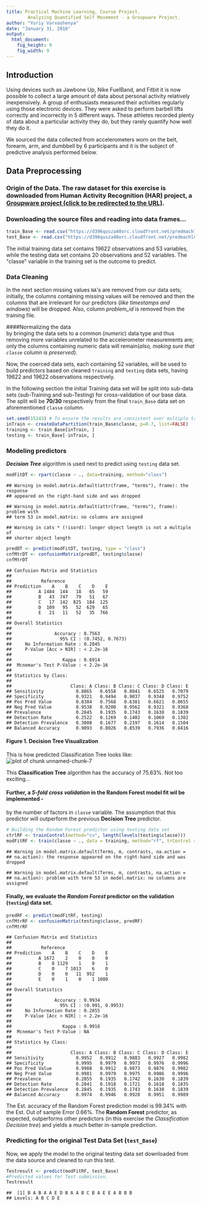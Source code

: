```yaml
---
title: Practical Machine Learning, Course Project. 
        Analyzing Quantified Self Movement - a Groupware Project.
author: "Yuriy Varvashenya"
date: "January 31, 2016"
output:
  html_document:
    fig_height: 9
    fig_width: 9
---
```


## Introduction  
Using devices such as Jawbone Up, Nike FuelBand, and Fitbit it is now possible to collect a large amount of data about personal activity relatively inexpensively. A group of enthusiasts measured their activities regularly using those electronic devices. They were asked to perform barbell lifts correctly and incorrectly in 5 different ways. These athletes recorded plenty of data about a particular activity they do, but they rarely quantify how well they do it.  

We sourced the data collected from accelerometers worn on the belt, forearm, arm, and dumbbell by 6 participants and it is the subject of predictive analysis performed below. 

## Data Preprocessing  

### Origin of the Data. The raw dataset for this exercise is downloaded from Human Activity Recognition (HAR) project, a [Groupware project (click to be redirected to the URL)](http://groupware.les.inf.puc-rio.br/har).  

### Downloading the source files and reading into data frames...  


```r
train_Base <- read.csv("https://d396qusza40orc.cloudfront.net/predmachlearn/pml-training.csv", na.strings=c("NA","#DIV/0!",""))
test_Base <- read.csv("https://d396qusza40orc.cloudfront.net/predmachlearn/pml-testing.csv", na.strings=c("NA","#DIV/0!",""))
```
The initial training data set contains 19622 observations and 53 variables, while the testing data set contains 20 observations and 52 variables. The "classe" variable in the training set is the outcome to predict. 

### Data Cleaning
In the next section missing values `NA`'s are removed from our data sets; initially, the columns containing missing values will be removed and then the columns that are irrelevant for our predictors (*like timestamps and windows*) will be dropped. Also, column *problem_id* is removed from the training file.  



####Normalizing the data  
by bringing the data sets to a common (*numeric*) data type and thus removing more  variables unrelated to the accelerometer measurements are; only the columns containing numeric data will remain(*also, making sure that `classe` column is preserved*).  

Now, the coerced data sets, each containing 52 variables, will be used to build predictors based on cleaned `training` and `testing` data sets, having 19622 and  19622 observations respectively. 

In the following section the initial Training data set will be split into sub-data sets (sub-Training and sub-Testing) for cross-validation of our base data. The split will be __70/30__ respectively from the final `train_Base` data set on aforementioned `classe` column.  


```r
set.seed(15243) # To ensure the results are consistent over multiple trials
inTrain <- createDataPartition(train_Base$classe, p=0.7, list=FALSE)
training <- train_Base[inTrain, ]
testing <- train_Base[-inTrain, ]
```

### Modeling predictors  
*__Decision Tree__* algorithm is used next to predict using `testing` data set.    

```r
modFitDT <- rpart(classe ~ ., data=training, method="class")
```

```
## Warning in model.matrix.default(attr(frame, "terms"), frame): the response
## appeared on the right-hand side and was dropped
```

```
## Warning in model.matrix.default(attr(frame, "terms"), frame): problem with
## term 53 in model.matrix: no columns are assigned
```

```
## Warning in cats * (!isord): longer object length is not a multiple of
## shorter object length
```

```r
predDT <- predict(modFitDT, testing, type = "class")
cnfMtrDT <- confusionMatrix(predDT, testing$classe)
cnfMtrDT
```

```
## Confusion Matrix and Statistics
## 
##           Reference
## Prediction    A    B    C    D    E
##          A 1484  144   18   65   59
##          B   43  747   79   51   67
##          C   17  142  825  184  125
##          D  109   95   52  629   65
##          E   21   11   52   35  766
## 
## Overall Statistics
##                                           
##                Accuracy : 0.7563          
##                  95% CI : (0.7452, 0.7673)
##     No Information Rate : 0.2845          
##     P-Value [Acc > NIR] : < 2.2e-16       
##                                           
##                   Kappa : 0.6914          
##  Mcnemar's Test P-Value : < 2.2e-16       
## 
## Statistics by Class:
## 
##                      Class: A Class: B Class: C Class: D Class: E
## Sensitivity            0.8865   0.6558   0.8041   0.6525   0.7079
## Specificity            0.9321   0.9494   0.9037   0.9348   0.9752
## Pos Pred Value         0.8384   0.7568   0.6381   0.6621   0.8655
## Neg Pred Value         0.9538   0.9200   0.9562   0.9321   0.9368
## Prevalence             0.2845   0.1935   0.1743   0.1638   0.1839
## Detection Rate         0.2522   0.1269   0.1402   0.1069   0.1302
## Detection Prevalence   0.3008   0.1677   0.2197   0.1614   0.1504
## Balanced Accuracy      0.9093   0.8026   0.8539   0.7936   0.8416
```

#### Figure 1. Decision Tree Visualization    
This is how predicted Classification Tree looks like:  
![plot of chunk unnamed-chunk-7](figure/unnamed-chunk-7-1.png) 

This __Classification Tree__ algorithm has the accuracy of 75.63%. Not too exciting...   

#### Further, a *5-fold cross validation* in the __Random Forest__ model fit wil be implemented - 
by the number of factors in `classe` variable. The assumption that this predictor will outperform the previous __Decision Tree__ predictor.  


```r
# Building the Random Forest predictor using testing data set
ctrlRF <- trainControl(method="cv", length(levels(testing$classe)))
modFitRF <- train(classe ~ ., data = training, method="rf", trControl = ctrlRF, ntree=250)
```

```
## Warning in model.matrix.default(Terms, m, contrasts, na.action =
## na.action): the response appeared on the right-hand side and was dropped
```

```
## Warning in model.matrix.default(Terms, m, contrasts, na.action =
## na.action): problem with term 53 in model.matrix: no columns are assigned
```
  
#### Finally, we evaluate the *Random Forest* predictor on the validation (`testing`) data set.  


```r
predRF <- predict(modFitRF, testing)
cnfMtrRF <- confusionMatrix(testing$classe, predRF)
cnfMtrRF
```

```
## Confusion Matrix and Statistics
## 
##           Reference
## Prediction    A    B    C    D    E
##          A 1672    2    0    0    0
##          B    8 1129    1    0    1
##          C    0    7 1013    6    0
##          D    0    0   11  952    1
##          E    0    1    0    1 1080
## 
## Overall Statistics
##                                          
##                Accuracy : 0.9934         
##                  95% CI : (0.991, 0.9953)
##     No Information Rate : 0.2855         
##     P-Value [Acc > NIR] : < 2.2e-16      
##                                          
##                   Kappa : 0.9916         
##  Mcnemar's Test P-Value : NA             
## 
## Statistics by Class:
## 
##                      Class: A Class: B Class: C Class: D Class: E
## Sensitivity            0.9952   0.9912   0.9883   0.9927   0.9982
## Specificity            0.9995   0.9979   0.9973   0.9976   0.9996
## Pos Pred Value         0.9988   0.9912   0.9873   0.9876   0.9982
## Neg Pred Value         0.9981   0.9979   0.9975   0.9986   0.9996
## Prevalence             0.2855   0.1935   0.1742   0.1630   0.1839
## Detection Rate         0.2841   0.1918   0.1721   0.1618   0.1835
## Detection Prevalence   0.2845   0.1935   0.1743   0.1638   0.1839
## Balanced Accuracy      0.9974   0.9946   0.9928   0.9951   0.9989
```

The Est. accuracy of the Random Forest prediction model is 99.34% with the Est. Out of sample Error 0.66%. The __Random Forest__ predictor, as expected, outperforms other predictors (in this exercise the *Classification Decision tree*) and yields a much better in-sample prediction.

### Predicting for the original Test Data Set (`test_Base`)
Now, we apply the model to the original testing data set downloaded from the data source and cleaned to run this test.  


```r
Testresult <- predict(modFitRF, test_Base)
#Predicted values for Test submission.
Testresult
```

```
##  [1] B A B A A E D B A A B C B A E E A B B B
## Levels: A B C D E
```
